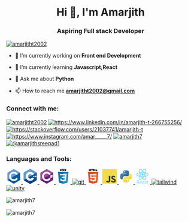 
<h1 align="center">Hi 👋, I'm Amarjith</h1>
<h3 align="center">Aspiring Full stack Developer</h3>

<p align="left"> <a href="https://twitter.com/amarjitht2002" target="blank"><img src="https://img.shields.io/twitter/follow/amarjitht2002?logo=twitter&style=for-the-badge" alt="amarjitht2002" /></a> </p>

- 🔭 I’m currently working on **Front end Development**

- 🌱 I’m currently learning **Javascript,React**

- 💬 Ask me about **Python**

- 📫 How to reach me **amarjitht2002@gmail.com**

<h3 align="left">Connect with me:</h3>
<p align="left">
<a href="https://twitter.com/amarjitht2002" target="blank"><img align="center" src="https://raw.githubusercontent.com/rahuldkjain/github-profile-readme-generator/master/src/images/icons/Social/twitter.svg" alt="amarjitht2002" height="30" width="40" /></a>
<a href="https://linkedin.com/in/https://www.linkedin.com/in/amarjith-t-266755256/" target="blank"><img align="center" src="https://raw.githubusercontent.com/rahuldkjain/github-profile-readme-generator/master/src/images/icons/Social/linked-in-alt.svg" alt="https://www.linkedin.com/in/amarjith-t-266755256/" height="30" width="40" /></a>
<a href="https://stackoverflow.com/users/https://stackoverflow.com/users/21037741/amarjith-t" target="blank"><img align="center" src="https://raw.githubusercontent.com/rahuldkjain/github-profile-readme-generator/master/src/images/icons/Social/stack-overflow.svg" alt="https://stackoverflow.com/users/21037741/amarjith-t" height="30" width="40" /></a>
<a href="https://instagram.com/https://www.instagram.com/amar_____7/" target="blank"><img align="center" src="https://raw.githubusercontent.com/rahuldkjain/github-profile-readme-generator/master/src/images/icons/Social/instagram.svg" alt="https://www.instagram.com/amar_____7/" height="30" width="40" /></a>
<a href="https://www.codechef.com/users/amarjith7" target="blank"><img align="center" src="https://cdn.jsdelivr.net/npm/simple-icons@3.1.0/icons/codechef.svg" alt="amarjith7" height="30" width="40" /></a>
<a href="https://www.hackerrank.com/@amarjithsreepad1" target="blank"><img align="center" src="https://raw.githubusercontent.com/rahuldkjain/github-profile-readme-generator/master/src/images/icons/Social/hackerrank.svg" alt="@amarjithsreepad1" height="30" width="40" /></a>
</p>

<h3 align="left">Languages and Tools:</h3>
<p align="left"> <a href="https://www.cprogramming.com/" target="_blank" rel="noreferrer"> <img src="https://raw.githubusercontent.com/devicons/devicon/master/icons/c/c-original.svg" alt="c" width="40" height="40"/> </a> <a href="https://www.w3schools.com/cpp/" target="_blank" rel="noreferrer"> <img src="https://raw.githubusercontent.com/devicons/devicon/master/icons/cplusplus/cplusplus-original.svg" alt="cplusplus" width="40" height="40"/> </a> <a href="https://www.w3schools.com/cs/" target="_blank" rel="noreferrer"> <img src="https://raw.githubusercontent.com/devicons/devicon/master/icons/csharp/csharp-original.svg" alt="csharp" width="40" height="40"/> </a> <a href="https://www.w3schools.com/css/" target="_blank" rel="noreferrer"> <img src="https://raw.githubusercontent.com/devicons/devicon/master/icons/css3/css3-original-wordmark.svg" alt="css3" width="40" height="40"/> </a> <a href="https://git-scm.com/" target="_blank" rel="noreferrer"> <img src="https://www.vectorlogo.zone/logos/git-scm/git-scm-icon.svg" alt="git" width="40" height="40"/> </a> <a href="https://www.w3.org/html/" target="_blank" rel="noreferrer"> <img src="https://raw.githubusercontent.com/devicons/devicon/master/icons/html5/html5-original-wordmark.svg" alt="html5" width="40" height="40"/> </a> <a href="https://developer.mozilla.org/en-US/docs/Web/JavaScript" target="_blank" rel="noreferrer"> <img src="https://raw.githubusercontent.com/devicons/devicon/master/icons/javascript/javascript-original.svg" alt="javascript" width="40" height="40"/> </a> <a href="https://www.python.org" target="_blank" rel="noreferrer"> <img src="https://raw.githubusercontent.com/devicons/devicon/master/icons/python/python-original.svg" alt="python" width="40" height="40"/> </a> <a href="https://reactjs.org/" target="_blank" rel="noreferrer"> <img src="https://raw.githubusercontent.com/devicons/devicon/master/icons/react/react-original-wordmark.svg" alt="react" width="40" height="40"/> </a> <a href="https://tailwindcss.com/" target="_blank" rel="noreferrer"> <img src="https://www.vectorlogo.zone/logos/tailwindcss/tailwindcss-icon.svg" alt="tailwind" width="40" height="40"/> </a> <a href="https://unity.com/" target="_blank" rel="noreferrer"> <img src="https://www.vectorlogo.zone/logos/unity3d/unity3d-icon.svg" alt="unity" width="40" height="40"/> </a> </p>

<p><img align="center" src="https://github-readme-stats.vercel.app/api/top-langs?username=amarjith7&show_icons=true&locale=en&layout=compact" alt="amarjith7" /></p>

<p><img align="center" src="https://github-readme-streak-stats.herokuapp.com/?user=amarjith7&" alt="amarjith7" /></p>
